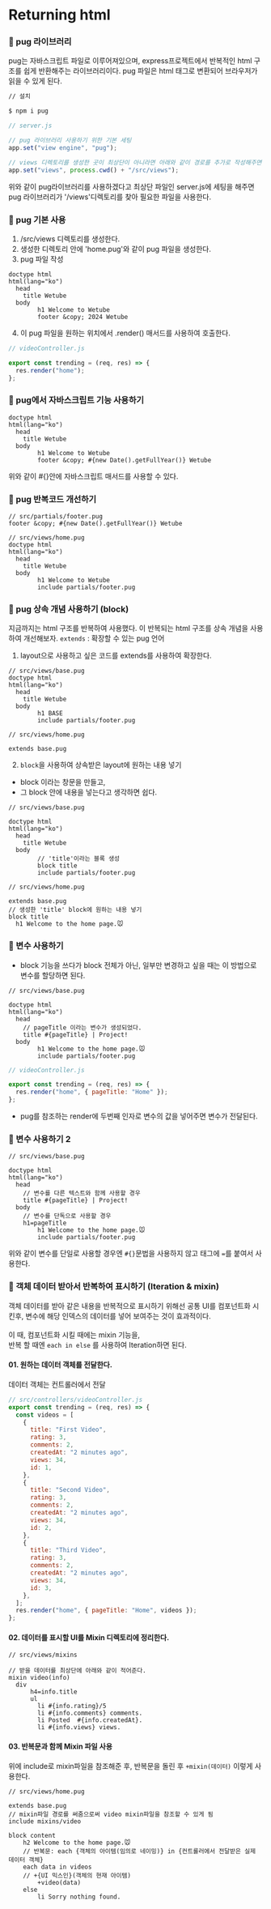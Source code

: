 # Returning html

### 📌 pug 라이브러리

pug는 자바스크립트 파일로 이루어져있으며, express프로젝트에서 반복적인 html 구조를 쉽게 반환해주는 라이브러리이다.
pug 파일은 html 태그로 변환되어 브라우저가 읽을 수 있게 된다.

```bash
// 설치

$ npm i pug
```

```js
// server.js

// pug 라이브러리 사용하기 위한 기본 세팅
app.set("view engine", "pug");

// views 디렉토리를 생성한 곳이 최상단이 아니라면 아래와 같이 경로를 추가로 작성해주면 된다.
app.set("views", process.cwd() + "/src/views");
```

위와 같이 pug라이브러리를 사용하겠다고 최상단 파일인 server.js에 세팅을 해주면 pug 라이브러리가 '/views'디렉토리를 찾아 필요한 파일을 사용한다.

### 📌 pug 기본 사용

1. /src/views 디렉토리를 생성한다.
2. 생성한 디렉토리 안에 'home.pug'와 같이 pug 파일을 생성한다.
3. pug 파일 작성

```pug
doctype html
html(lang="ko")
  head
    title Wetube
  body
        h1 Welcome to Wetube
        footer &copy; 2024 Wetube
```

4. 이 pug 파일을 원하는 위치에서 .render() 매서드를 사용하여 호출한다.

```js
// videoController.js

export const trending = (req, res) => {
  res.render("home");
};
```

### 📌 pug에서 자바스크립트 기능 사용하기

```pug
doctype html
html(lang="ko")
  head
    title Wetube
  body
        h1 Welcome to Wetube
        footer &copy; #{new Date().getFullYear()} Wetube
```

위와 같이 #{}안에 자바스크립트 매서드를 사용할 수 있다.

### 📌 pug 반복코드 개선하기

```pug
// src/partials/footer.pug
footer &copy; #{new Date().getFullYear()} Wetube
```

```pug
// src/views/home.pug
doctype html
html(lang="ko")
  head
    title Wetube
  body
        h1 Welcome to Wetube
        include partials/footer.pug
```

### 📌 pug 상속 개념 사용하기 (block)

지금까지는 html 구조를 반복하여 사용했다. 이 반복되는 html 구조를 상속 개념을 사용하여 개선해보자.
`extends` : 확장할 수 있는 pug 언어

1. layout으로 사용하고 싶은 코드를 extends를 사용하여 확장한다.

```pug
// src/views/base.pug
doctype html
html(lang="ko")
  head
    title Wetube
  body
        h1 BASE
        include partials/footer.pug
```

```pug
// src/views/home.pug

extends base.pug
```

2. `block`을 사용하여 상속받은 layout에 원하는 내용 넣기

- block 이라는 창문을 만들고,
- 그 block 안에 내용을 넣는다고 생각하면 쉽다.

```pug
// src/views/base.pug

doctype html
html(lang="ko")
  head
    title Wetube
  body
        // 'title'이라는 블록 생성
        block title
        include partials/footer.pug
```

```pug
// src/views/home.pug

extends base.pug
// 생성한 'title' block에 원하는 내용 넣기
block title
  h1 Welcome to the home page.🐭
```

### 📌 변수 사용하기

- block 기능을 쓰다가 block 전체가 아닌, 일부만 변경하고 싶을 때는 이 방법으로 변수를 할당하면 된다.

```pug
// src/views/base.pug

doctype html
html(lang="ko")
  head
    // pageTitle 이라는 변수가 생성되었다.
    title #{pageTitle} | Project!
  body
        h1 Welcome to the home page.🐭
        include partials/footer.pug
```

```js
// videoController.js

export const trending = (req, res) => {
  res.render("home", { pageTitle: "Home" });
};
```

- pug를 참조하는 render에 두번째 인자로 변수의 값을 넣어주면 변수가 전달된다.

### 📌 변수 사용하기 2

```pug
// src/views/base.pug

doctype html
html(lang="ko")
  head
    // 변수를 다른 텍스트와 함께 사용할 경우
    title #{pageTitle} | Project!
  body
    // 변수를 단독으로 사용할 경우
    h1=pageTitle
        h1 Welcome to the home page.🐭
        include partials/footer.pug
```

위와 같이 변수를 단일로 사용할 경우엔 `#{}`문법을 사용하지 않고 태그에 `=`를 붙여서 사용한다.

### 📌 객체 데이터 받아서 반복하여 표시하기 (Iteration & mixin)

객체 데이터를 받아 같은 내용을 반복적으로 표시하기 위해선 공통 UI를 컴포넌트화 시킨후, 변수에 해당 인덱스의 데이터를 넣어 보여주는 것이 효과적이다.
</br></br>
이 때, 컴포넌트화 시킬 때에는 mixin 기능을,</br>
반복 할 때엔 `each in else` 를 사용하여 Iteration하면 된다.

#### 01. 원하는 데이터 객체를 전달한다.

데이터 객체는 컨트롤러에서 전달

```js
// src/controllers/videoController.js
export const trending = (req, res) => {
  const videos = [
    {
      title: "First Video",
      rating: 3,
      comments: 2,
      createdAt: "2 minutes ago",
      views: 34,
      id: 1,
    },
    {
      title: "Second Video",
      rating: 3,
      comments: 2,
      createdAt: "2 minutes ago",
      views: 34,
      id: 2,
    },
    {
      title: "Third Video",
      rating: 3,
      comments: 2,
      createdAt: "2 minutes ago",
      views: 34,
      id: 3,
    },
  ];
  res.render("home", { pageTitle: "Home", videos });
};
```

#### 02. 데이터를 표시할 UI를 Mixin 디렉토리에 정리한다.

```pug
// src/views/mixins

// 받을 데이터를 최상단에 아래와 같이 적어준다.
mixin video(info)
  div
      h4=info.title
      ul
        li #{info.rating}/5
        li #{info.comments} comments.
        li Posted  #{info.createdAt}.
        li #{info.views} views.
```

#### 03. 반복문과 함께 Mixin 파일 사용

위에 include로 mixin파일을 참조해준 후, 반복문을 돌린 후 `+mixin(데이터)` 이렇게 사용한다.

```pug
// src/views/home.pug

extends base.pug
// mixin파일 경로를 써줌으로써 video mixin파일을 참조할 수 있게 됨
include mixins/video

block content
    h2 Welcome to the home page.🐭
    // 반복문: each {객체의 아이템(임의로 네이밍)} in {컨트롤러에서 전달받은 실제 데이터 객체}
    each data in videos
    // +{UI 믹스인}(객체의 현재 아이템)
        +video(data)
    else
        li Sorry nothing found.
```
